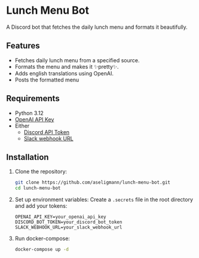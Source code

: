 # Lunch Menu Bot

A Discord bot that fetches the daily lunch menu and formats it beautifully.

## Features

- Fetches daily lunch menu from a specified source.
- Formats the menu and makes it ✨pretty✨.
- Adds english translations using OpenAI.
- Posts the formatted menu

## Requirements

- Python 3.12
- [OpenAI API Key](https://beta.openai.com/signup/)
- Either
  - [Discord API Token](https://discord.com/developers/applications)
  - [Slack webhook URL](https://api.slack.com/messaging/webhooks)

## Installation

1. Clone the repository:
    ```sh
    git clone https://github.com/aseligmann/lunch-menu-bot.git
    cd lunch-menu-bot
    ```

2. Set up environment variables:
    Create a `.secrets` file in the root directory and add your tokens:
    ```env
    OPENAI_API_KEY=your_openai_api_key
    DISCORD_BOT_TOKEN=your_discord_bot_token
    SLACK_WEBHOOK_URL=your_slack_webhook_url
    ```

3. Run docker-compose:
    ```sh
    docker-compose up -d
    ```
